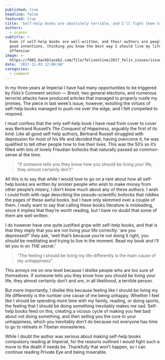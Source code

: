 ```yaml
---
published: true
headline: false
featured: true
title: 'Self-help books are absolutely terrible, and I’ll fight them to the death'
authors:
  - icanon
subtitle: >-
  Even if self-help books are well-written, and their authors are people with
  good intentions, thinking you know the best way I should live my life is
  offensive
image: >-
  https://f001.backblazeb2.com/file/felixonline/2017_felix_issues/issue_1674/1674_comment_books.jpg
date: '2017-11-03 12:00:00'
categories:
  - comment
---
```

In my three years at Imperial I have had many opportunities to be triggered by _Felix’s_ Comment section — Brexit, two general elections, and numerous terrorist attacks have produced articles that managed to properly rustle my jimmies. The piece in last week’s issue, however, extolling the virtues of self-help books managed to push me over the edge, and I felt compelled to respond.

I must confess that the only self-help book I have read from cover to cover was Bertrand Russell’s _The Conquest of Happiness_, arguably the first of its kind. Like all good self-help authors, Bertrand Russell struggled with depression for most of his life and decided that, having overcome it, he was qualified to tell other people how to live their lives. This was the 50’s so it’s filled with lots of lovely Freudian bollocks that naturally passed as common-sense at the time.

> “If someone tells you they know how you should be living your life, they almost certainly don’t”

All this is to say that while I would love to go on a rant about how all self-help books are written by sinister people who wish to make money from other people’s misery, I don’t know much about any of these authors. I wish I could froth with rage describing the pseudo-scientific bollocks that riddles the pages of these awful books, but I have only skimmed over a couple of them. I really want to say that calling these books literature is misleading, since it implies that they’re worth reading, but I have no doubt that some of them are well written.

I do however have one quite justified gripe with self-help books, and that is that they imply that you are not living your life correctly: ‘are you depressed?’ they ask, ‘well that’s because you’re not doing it right, you should be meditating and trying to live in the moment. Read my book and I’ll let you in on _THE_ secret.’

> “The feeling I should be living my life differently is the main cause of my unhappiness”

This annoys me on one level because I dislike people who are too sure of themselves. If someone tells you they know how you should be living your life, they almost certainly don’t and are, in all likelihood, a terrible person.

But more importantly, I dislike this because feeling like I should be living my life differently is the number one cause of me being unhappy. Whether I feel like I should be spending more time with my family, reading, or doing sports, the feeling that I should be doing something inevitably makes me sad. Self-help books feed on this, creating a vicious cycle of making you feel bad about not doing something, and then selling you the cure to your unhappiness, which you inevitably don’t do because not everyone has time to go to retreats in Tibetan monasteries.

While I doubt the author was serious about making self-help books compulsory reading at Imperial, for the reasons outlined I would fight such a move to the death if needs be. Thankfully that won’t happen, so I can continue reading Private Eye and being miserable.
